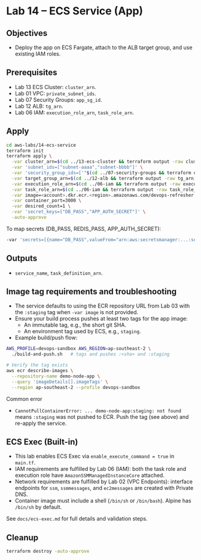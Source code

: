 # Lab 14 – ECS Service (App)

## Objectives

- Deploy the app on ECS Fargate, attach to the ALB target group, and use existing IAM roles.

## Prerequisites

- Lab 13 ECS Cluster: `cluster_arn`.
- Lab 01 VPC: `private_subnet_ids`.
- Lab 07 Security Groups: `app_sg_id`.
- Lab 12 ALB: `tg_arn`.
- Lab 06 IAM: `execution_role_arn`, `task_role_arn`.

## Apply

```bash
cd aws-labs/14-ecs-service
terraform init
terraform apply \
  -var cluster_arn=$(cd ../13-ecs-cluster && terraform output -raw cluster_arn) \
  -var 'subnet_ids=["subnet-aaaa","subnet-bbbb"]' \
  -var 'security_group_ids=['"$(cd ../07-security-groups && terraform output -raw app_sg_id)"']' \
  -var target_group_arn=$(cd ../12-alb && terraform output -raw tg_arn) \
  -var execution_role_arn=$(cd ../06-iam && terraform output -raw execution_role_arn) \
  -var task_role_arn=$(cd ../06-iam && terraform output -raw task_role_arn) \
  -var image=<account>.dkr.ecr.<region>.amazonaws.com/devops-refresher:staging \
  -var container_port=3000 \
  -var desired_count=1 \
  -var 'secret_keys=["DB_PASS","APP_AUTH_SECRET"]' \
  -auto-approve
```

To map secrets (DB_PASS, REDIS_PASS, APP_AUTH_SECRET):

```bash
-var 'secrets=[{name="DB_PASS",valueFrom="arn:aws:secretsmanager:...:secret:/devops-refresher/staging/app/DB_PASS-xxxx"},{name="REDIS_PASS",valueFrom="arn:aws:secretsmanager:...:secret:/devops-refresher/staging/app/REDIS_PASS-xxxx"},{name="APP_AUTH_SECRET",valueFrom="arn:aws:secretsmanager:...:secret:/devops-refresher/staging/app/APP_AUTH_SECRET-xxxx"}]'
```

## Outputs

- `service_name`, `task_definition_arn`.

## Image tag requirements and troubleshooting

- The service defaults to using the ECR repository URL from Lab 03 with the `:staging` tag when `-var image` is not provided.
- Ensure your build process pushes at least two tags for the app image:
  - An immutable tag, e.g., the short git SHA.
  - An environment tag used by ECS, e.g., `staging`.
- Example build/push flow:

```bash
AWS_PROFILE=devops-sandbox AWS_REGION=ap-southeast-2 \
  ./build-and-push.sh   # tags and pushes :<sha> and :staging

# Verify the tag exists
aws ecr describe-images \
  --repository-name demo-node-app \
  --query 'imageDetails[].imageTags' \
  --region ap-southeast-2 --profile devops-sandbox
```

Common error

- `CannotPullContainerError: ... demo-node-app:staging: not found` means `:staging` was not pushed to ECR. Push the tag (see above) and re-apply the service.

## ECS Exec (Built-in)

- This lab enables ECS Exec via `enable_execute_command = true` in `main.tf`.
- IAM requirements are fulfilled by Lab 06 (IAM): both the task role and execution role have `AmazonSSMManagedInstanceCore` attached.
- Network requirements are fulfilled by Lab 02 (VPC Endpoints): interface endpoints for `ssm`, `ssmmessages`, and `ec2messages` are created with Private DNS.
- Container image must include a shell (`/bin/sh` or `/bin/bash`). Alpine has `/bin/sh` by default.

See `docs/ecs-exec.md` for full details and validation steps.

## Cleanup

```bash
terraform destroy -auto-approve
```
